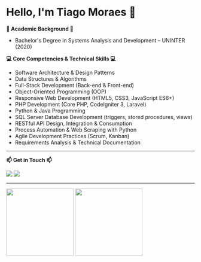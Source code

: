 # Hello, I'm Tiago Moraes 👋

**📘 Academic Background 📘**
   
+ Bachelor's Degree in Systems Analysis and Development – UNINTER (2020) 

**💻 Core Competencies & Technical Skills 💻**  
- Software Architecture & Design Patterns  
- Data Structures & Algorithms  
- Full-Stack Development (Back-end & Front-end)  
- Object-Oriented Programming (OOP)  
- Responsive Web Development (HTML5, CSS3, JavaScript ES6+)  
- PHP Development (Core PHP, CodeIgniter 3, Laravel)  
- Python & Java Programming  
- SQL Server Database Development (triggers, stored procedures, views)  
- RESTful API Design, Integration & Consumption  
- Process Automation & Web Scraping with Python  
- Agile Development Practices (Scrum, Kanban)  
- Requirements Analysis & Technical Documentation  

***

**📫 Get in Touch 📫**
<div>
<a href="mailto:tiagotlm@live.com"><img src="https://img.shields.io/badge/Microsoft_Outlook-0078D4?style=for-the-badge&logo=microsoft-outlook&logoColor=white" target="_blank"></a>
<a href="https://www.linkedin.com/in/tiagotlm" target="_blank"><img src="https://img.shields.io/badge/-LinkedIn-%230077B5?style=for-the-badge&logo=linkedin&logoColor=white" target="_blank"></a>
</div>

***

<div>
<img height="180em" src="https://github-readme-stats.vercel.app/api?username=tiagotlm&show_icons=true&theme=tokyonight&count_private=true&include_all_commits=true"/>
<img height="180em" src="https://github-readme-stats.vercel.app/api/top-langs/?username=tiagotlm&layout=compact&theme=tokyonight"/>
</div>

